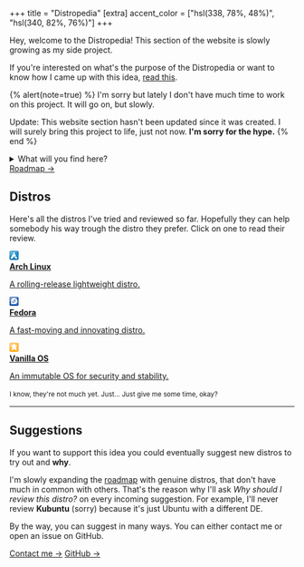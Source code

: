 +++
title = "Distropedia"
[extra]
accent_color = ["hsl(338, 78%, 48%)", "hsl(340, 82%, 76%)"]
+++

Hey, welcome to the Distropedia! This section of the website is slowly growing as my side project.

If you're interested on what's the purpose of the Distropedia or want to know how I came up with this idea, [read this](@/blog/2025-03-26-my-new-distropedia/index.md).

{% alert(note=true) %}
I'm sorry but lately I don't have much time to work on this project. It will go on, but slowly.

Update: This website section hasn't been updated since it was created. I will surely bring this project to life, just not now. **I'm sorry for the hype.**
{% end %}

<details>
    <summary>What will you find here?</summary>
    In case you didn't want to read the link above, I understand. That's why I'm here explaining in a nutshell <strong>why does this page exist</strong>. Basically I started this fun project where I sandbox a distro, try most of the features that a common OS should have and then write a review about it. That's why below there's a a few distros (they are actually buttons). If you click on them, you'll end up on their review page.
</details>

<div class="buttons big">
    <a class="suggested" href="roadmap">Roadmap →</a>
</div>

## Distros

Here's all the distros I've tried and reviewed so far. Hopefully they can help somebody his way trough the distro they prefer. Click on one to read their review.

<div class="icon-grid">
    <a href="arch">
        <img alt="Pixel art Arch Linux icon" class="transparent no-hover pixels drop-shadow icon" src="arch/icon.png" />
        <div class="details">
            <strong>Arch Linux</strong>
            <p>A rolling-release lightweight distro.</p>
        </div>
    </a>
    <a href="fedora">
        <img alt="Pixel art Fedora icon" class="transparent no-hover pixels drop-shadow icon" src="fedora/icon.png" />
        <div class="details">
            <strong>Fedora</strong>
            <p>A fast-moving and innovating distro.</p>
        </div>
    </a>
    <a href="vanilla">
        <img alt="Pixel art Vanilla OS icon" class="transparent no-hover pixels drop-shadow icon" src="vanilla/icon.png" />
        <div class="details">
            <strong>Vanilla OS</strong>
            <p>An immutable OS for security and stability.</p>
        </div>
    </a>
</div>

<small>I know, they're not much yet. Just... Just give me some time, okay?</small>

<hr />

## Suggestions

If you want to support this idea you could eventually suggest new distros to try out and **why**.

I'm slowly expanding the [roadmap](@/distropedia/roadmap/index.md) with genuine distros, that don't have much in common with others. That's the reason why I'll ask *Why should I review this distro?* on every incoming suggestion. For example, I'll never review **Kubuntu** (sorry) because it's just Ubuntu with a different DE.

By the way, you can suggest in many ways. You can either contact me or open an issue on GitHub.

<div class="buttons centered big">
    <a href="/socials/">Contact me →</a>
    <a class="suggested" target="_blank" href="https://github.com/mambucodev/my-website/issues/new/choose">GitHub →</a>
</div>
